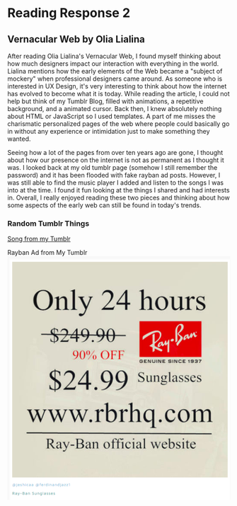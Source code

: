 # Reading Response 2
## Vernacular Web by Olia Lialina

After reading Olia Lialina's Vernacular Web, I found myself thinking about how much designers impact our interaction with everything in the world. Lialina mentions how the early elements of the Web became a "subject of mockery" when professional designers came around. As someone who is interested in UX Design, it's very interesting to think about how the internet has evolved to become what it is today. While reading the article, I could not help but think of my Tumblr Blog, filled with animations, a repetitive background, and a animated cursor. Back then, I knew absolutely nothing about HTML or JavaScript so I used templates. A part of me misses the charismatic personalized pages of the web where people could basically go in without any experience or intimidation just to make something they wanted. 

Seeing how a lot of the pages from over ten years ago are gone, I thought about how our presence on the internet is not as permanent as I thought it was. I looked back at my old tumblr page (somehow I still remember the password) and it has been flooded with fake rayban ad posts. However, I was still able to find the music player I added and listen to the songs I was into at the time. I found it fun looking at the things I shared and had interests in. Overall, I really enjoyed reading these two pieces and thinking about how some aspects of the early web can still be found in today's trends.

### Random Tumblr Things
[Song from my Tumblr](https://youtu.be/tSG-QZlLq-w)

Rayban Ad from My Tumblr
![Rayban Ad on My Tumblr Page](assets/rayban_ad.png)


